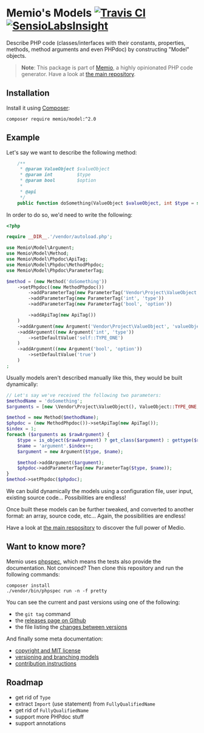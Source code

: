 # Memio's Models [![Travis CI](https://travis-ci.org/memio/model.png)](https://travis-ci.org/memio/model) [![SensioLabsInsight](https://insight.sensiolabs.com/projects/79504ca3-5a36-44b5-93ef-eedd23a34c08/mini.png)](https://insight.sensiolabs.com/projects/79504ca3-5a36-44b5-93ef-eedd23a34c08)

Describe PHP code (classes/interfaces with their constants, properties, methods,
method arguments and even PHPdoc) by constructing "Model" objects.

> **Note**: This package is part of [Memio](http://memio.github.io/memio), a highly opinionated PHP code generator.
> Have a look at [the main repository](http://github.com/memio/memio).

## Installation

Install it using [Composer](https://getcomposer.org/download):

    composer require memio/model:^2.0

## Example

Let's say we want to describe the following method:

```php
    /**
     * @param ValueObject $valueObject
     * @param int         $type
     * @param bool        $option
     *
     * @api
     */
    public function doSomething(ValueObject $valueObject, int $type = self::TYPE_ONE, bool $option = true);
```

In order to do so, we'd need to write the following:

```php
<?php

require __DIR__.'/vendor/autoload.php';

use Memio\Model\Argument;
use Memio\Model\Method;
use Memio\Model\Phpdoc\ApiTag;
use Memio\Model\Phpdoc\MethodPhpdoc;
use Memio\Model\Phpdoc\ParameterTag;

$method = (new Method('doSomething'))
    ->setPhpdoc((new MethodPhpdoc())
        ->addParameterTag(new ParameterTag('Vendor\Project\ValueObject', 'valueObject'))
        ->addParameterTag(new ParameterTag('int', 'type'))
        ->addParameterTag(new ParameterTag('bool', 'option'))

        ->addApiTag(new ApiTag())
    )
    ->addArgument(new Argument('Vendor\Project\ValueObject', 'valueObject'))
    ->addArgument((new Argument('int', 'type'))
        ->setDefaultValue('self::TYPE_ONE')
    )
    ->addArgument((new Argument('bool', 'option'))
        ->setDefaultValue('true')
    )
;
```

Usually models aren't described manually like this, they would be built dynamically:

```php
// Let's say we've received the following two parameters:
$methodName = 'doSomething';
$arguments = [new \Vendor\Project\ValueObject(), ValueObject::TYPE_ONE, true];

$method = new Method($methodName);
$phpdoc = (new MethodPhpdoc())->setApiTag(new ApiTag());
$index = 1;
foreach ($arguments as $rawArgument) {
    $type = is_object($rawArgument) ? get_class($argument) : gettype($rawArgument);
    $name = 'argument'.$index++;
    $argument = new Argument($type, $name);

    $method->addArgument($argument);
    $phpdoc->addParameterTag(new ParameterTag($type, $name));
}
$method->setPhpdoc($phpdoc);
```

We can build dynamically the models using a configuration file, user input, existing
source code... Possibilities are endless!

Once built these models can be further tweaked, and converted to another format:
an array, source code, etc... Again, the possibilities are endless!

Have a look at [the main respository](http://github.com/memio/memio) to discover the full power of Medio.

## Want to know more?

Memio uses [phpspec](http://phpspec.net/), which means the tests also provide the documentation.
Not convinced? Then clone this repository and run the following commands:

    composer install
    ./vendor/bin/phpspec run -n -f pretty

You can see the current and past versions using one of the following:

* the `git tag` command
* the [releases page on Github](https://github.com/memio/memio/releases)
* the file listing the [changes between versions](CHANGELOG.md)

And finally some meta documentation:

* [copyright and MIT license](LICENSE)
* [versioning and branching models](VERSIONING.md)
* [contribution instructions](CONTRIBUTING.md)

## Roadmap

* get rid of `Type`
* extract `Import` (use statement) from `FullyQualifiedName`
* get rid of `FullyQualifiedName`
* support more PHPdoc stuff
* support annotations
